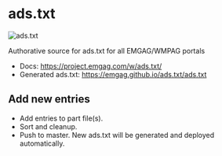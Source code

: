 # ads.txt

![ads.txt](https://github.com/emgag/ads.txt/workflows/ads.txt/badge.svg)

Authorative source for ads.txt for all EMGAG/WMPAG portals

* Docs: https://project.emgag.com/w/ads.txt/
* Generated ads.txt: https://emgag.github.io/ads.txt/ads.txt

## Add new entries

* Add entries to part file(s).
* Sort and cleanup.
* Push to master. New ads.txt will be generated and deployed automatically.


